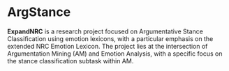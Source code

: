 # ArgStance

**ExpandNRC** is a research project focused on Argumentative Stance Classification using emotion lexicons, with a particular emphasis on the extended NRC Emotion Lexicon. The project lies at the intersection of Argumentation Mining (AM) and Emotion Analysis, with a specific focus on the stance classification subtask within AM.
